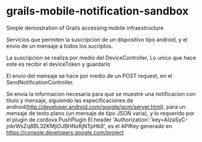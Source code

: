 grails-mobile-notification-sandbox
==================================

Simple demostration of Grails accessing mobile infraestructure


Servicios que permiten la suscripcion de un dispositivo tipo android, y el envio de un mensaje a todos los sucriptos.

La suscripcion se realiza por medio del DeviceController, Lo unico que hace este es recibir el deviceToken y guardarlo

El envio del mensaje se hace por medio de un POST request, en el SendNotificationController.

Se envia la informacion necesaria para que se muestre una notificacion con titulo y mensaje, siguiendo las especificaciones de android(http://developer.android.com/google/gcm/server.html), para un mensaje de texto plano (un mensaje de tipo JSON varia), y lo requerido por el plugin de cordova PushPlugin
El header 'Authorization':'key=AIzaSyC-jnkrWsZq8BL32KMjiOJBHNxRjNTpHk8', es el APIKey generado en https://console.developers.google.com/project